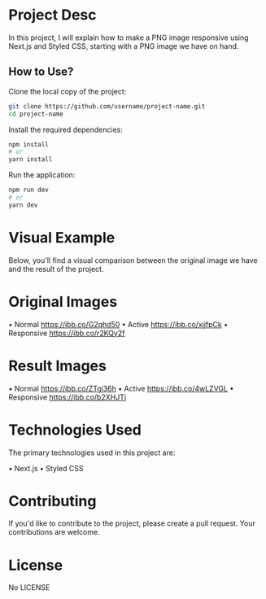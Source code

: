# Project Desc

In this project, I will explain how to make a PNG image responsive using Next.js and Styled CSS, starting with a PNG image we have on hand.

## How to Use?

Clone the local copy of the project:

```bash
git clone https://github.com/username/project-name.git
cd project-name
```

Install the required dependencies:

```bash
npm install
# or
yarn install
```

Run the application:
```bash
npm run dev
# or
yarn dev
```

# Visual Example
Below, you'll find a visual comparison between the original image we have and the result of the project.

# Original Images
• Normal
https://ibb.co/G2qhd50
• Active
https://ibb.co/xjjfpCk
• Responsive
https://ibb.co/r2KQy2f

# Result Images
• Normal
https://ibb.co/ZTgj36h
• Active
https://ibb.co/4wLZVGL
• Responsive
https://ibb.co/b2XHJTj

# Technologies Used
The primary technologies used in this project are:

• Next.js
• Styled CSS

# Contributing
If you'd like to contribute to the project, please create a pull request. Your contributions are welcome.

# License
No LICENSE
